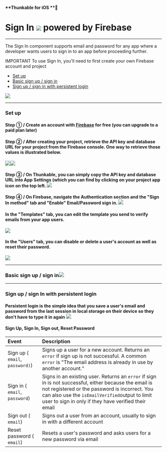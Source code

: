 #### **Thunkable for iOS **

# Sign In ![](blob:https://www.gitbook.com/4da21b52-8ab1-4fb5-90a3-f43c0860d6c8) powered by Firebase

---

The Sign In component supports email and password for any app where a developer wants users to sign in to an app before proceeding further.

IMPORTANT To use Sign In, you'll need to first create your own Firebase account and project

* [Set up](#set-up)
* [Basic sign up / sign in](#basic-sign-up--sign-in-)
* [Sign up / sign in with persistent login](#sign-up--sign-in-with-persistent-login)

![](/assets/sign-in-firebase-fig-1.png)

---

### Set up

#### Step ① / Create an account with [Firebase](https://firebase.google.com/) for free \(you can upgrade to a paid plan later\)

#### Step ② / After creating your project, retrieve the API key and database URL for your project from the Firebase console.  One way to retrieve those values is illustrated below.

#### ![](/assets/firebase-ios-fig-3.png)![](/assets/firebase-ios-fig-4.png)

#### Step ③ / On Thunkable, you can simply copy the API key and database URL into App Settings \(which you can find by clicking on your project app icon on the top left. ![](/assets/firebase-ios-fig-5.png)

#### Step ④ / On Firebase, navigate the Authentication section and the "Sign In method" tab and "Enable" Email/Password sign in. ![](/assets/firebase-ios-fig-8.png)

#### In the "Templates" tab, you can edit the template you send to verify emails from your app users.

![](/assets/firebase-ios-fig-9.png)

#### In the "Users" tab, you can disable or delete a user's account as well as reset their password.

![](/assets/firebase-ios-fig-10.png)

---

### Basic sign up / sign in![](/assets/sign-in-firebase-fig-2.png)

---

### Sign up / sign In with persistent login

#### Persistent login is the simple idea that you save a user's email and password from the last session in local storage on their device so they don't have to type it in again ![](/assets/sign-in-firebase-fig-3.png)

#### Sign Up, Sign In, Sign out, Reset Password

| Event | Description |
| :--- | :--- |
| Sign up \( `email`, `password)`\) | Signs up a user for a new account. Returns an `error` if sign up is not successful. A common `error` is "The email address is already in use by another account." |
| Sign in \( `email`, `password`\) | Signs in an existing user. Returns an `error` if sign in is not successful, either because the email is not registered or the password is incorrect. You can also use the `isEmailVerified`output to limit user to sign in only if they have verified their email |
| Sign out \( `email`\) | Signs out a user from an account, usually to sign in with a different account |
| Reset password \( `email`\) | Resets a user's password and asks users for a new password via email |



